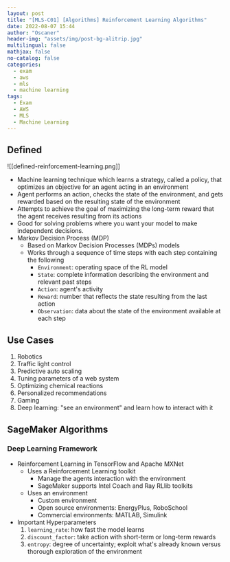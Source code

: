 ```yaml
---
layout: post
title: "[MLS-C01] [Algorithms] Reinforcement Learning Algorithms"
date: 2022-08-07 15:44
author: "Oscaner"
header-img: "assets/img/post-bg-alitrip.jpg"
multilingual: false
mathjax: false
no-catalog: false
categories:
  - exam
  - aws
  - mls
  - machine learning
tags:
  - Exam
  - AWS
  - MLS
  - Machine Learning
---
```


## Defined

![[defined-reinforcement-learning.png]]

- Machine learning technique which learns a strategy, called a policy, that optimizes an objective for an agent acting in an environment
- Agent performs an action, checks the state of the environment, and gets rewarded based on the resulting state of the environment
- Attempts to achieve the goal of maximizing the long-term reward that the agent receives resulting from its actions
- Good for solving problems where you want your model to make independent decisions.
- Markov Decision Process (MDP)
    - Based on Markov Decision Processes (MDPs) models
    - Works through a sequence of time steps with each step containing the following
        - `Environment`: operating space of the RL model
        - `State`: complete information describing the environment and relevant past steps
        - `Action`: agent's activity
        - `Reward`: number that reflects the state resulting from the last action
        - `Observation`: data about the state of the environment available at each step


## Use Cases

1. Robotics
2. Traffic light control
3. Predictive auto scaling
4. Tuning parameters of a web system
5. Optimizing chemical reactions
6. Personalized recommendations
7. Gaming
8. Deep learning: "see an environment" and learn how to interact with it

## SageMaker Algorithms

### Deep Learning Framework

- Reinforcement Learning in TensorFlow and Apache MXNet
    - Uses a Reinforcement Learning toolkit
        - Manage the agents interaction with the environment
        - SageMaker supports Intel Coach and Ray RLlib toolkits
    - Uses an environment
        - Custom environment
        - Open source environments: EnergyPlus, RoboSchool
        - Commercial environments: MATLAB, Simulink
- Important Hyperparameters
    1. `learning_rate`: how fast the model learns
    2. `discount_factor`: take action with short-term or long-term rewards
    3. `entropy`: degree of uncertainty; exploit what's already known versus thorough exploration of the environment
